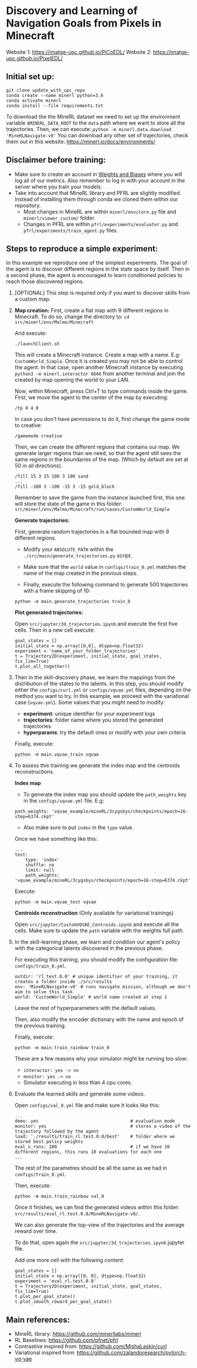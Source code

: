# Discovery and Learning of Navigation Goals from Pixels in Minecraft

Website 1: https://imatge-upc.github.io/PiCoEDL/
Website 2: https://imatge-upc.github.io/PixelEDL/

## Initial set up:

```
git clone update_with_upc_repo
conda create --name minerl python=3.6
conda activate minerl
conda install --file requirements.txt
```

To download the the MineRL dataset we need to set up the environment variable `$MINERL_DATA_ROOT` to the `data` path where we want to store all the trajectories.
Then, we can execute:
`python -m minerl.data.download 'MineRLNavigate-v0'`
You can download any other set of trajectories, check them out in this website: https://minerl.io/docs/environments/

## Disclaimer before training:

* Make sure to create an account in [Weights and Biases](https://wandb.ai/home) where you will log all of our metrics. Also remember to log in with your account in the server where you train your models.
* Take into account that MineRL library and PFRL are slightly modified. Instead of installing them through conda we cloned them within our repository. 
  - Most changes in MineRL are within `minerl/env/core.py` file and `minerl/viewer_custom/` folder. 
  - Changes in PFRL are within `pfrl/experiments/evaluator.py` and `pfrl/experiments/train_agent.py` files.



## Steps to reproduce a simple experiment:
In this example we reproduce one of the simplest experiments. The goal of the agent is to discover different regions in the state space by itself. Then in a second phase, the agent is encouraged to learn conditioned policies to reach those discovered regions.
1. [OPTIONAL] This step is required only if you want to discover skills from a custom map. 
2. 
    **Map creation:**
    First, create a flat map with 9 different regions in Minecraft. To do so, change the directory to:
    `cd src/minerl/env/Malmo/Minecraft`
    
    And execute:
    
    `./launchClient.sh`
    
    This will create a Minecraft instance. Create a map with a name. E.g: `CustomWorld_Simple`. Once it is created you may not be able to control the agent. In that case, open another Minecraft instance by executing `python3 -m minerl.interactor 6666` from another terminal and join the created by map opening the world to your LAN.
    
    Now, within Minecraft, press Ctrl+T to type commands inside the game. First, we move the agent to the center of the map by executing:
    
    `/tp 0 4 0`
    
    In case you don't have permissions to do it, first change the game mode to creative:
    
    `/gamemode creative`
    
    Then, we can create the different regions that contains our map. We generate larger regions than we need, so that the agent still sees the same regions in the boundaries of the map. (Which by default are set at 50 in all directions).
    ```
    /fill 15 3 15 100 3 100 sand
    ...
    /fill -100 3 -100 -15 3 -15 gold_block
    ```
    
    Remember to save the game from the instance launched first, this one will store the state of the game in this folder: `src/minerl/env/Malmo/Minecraft/run/saves/CustomWorld_Simple`
    
    **Generate trajectories:**
    
    First, generate random trajectories in a flat bounded map with 9 different regions. 
    
    - Modify your `ABSOLUTE_PATH` within the `./src/main/generate_trajectories.py` script. 
    
    - Make sure that the `world` value in `configs/train_0.yml` matches the name of the map created in the previous steps.
    
    - Finally, execute the following command to generate 500 trajectories with a frame skipping of 10:
    
    `python -m main.generate_trajectories train_0`

    **Plot generated trajectories:**
    
    Open `src/jupyter/3d_trajectories.ipynb` and execute the first five cells. Then in a new cell execute:
    ```
    goal_states = []
    initial_state = np.array([0,0], dtype=np.float32)
    experiment = 'name_of_your_folder_trajectories'
    t = Trajectory2D(experiment, initial_state, goal_states, fix_lim=True)
    t.plot_all_together()
    ```
2. Then in the skill-discovery phase, we learn the mappings from the distribution of the states to the latents.
In this step, you should modify either the `configs/curl.yml` or `configs/vqvae.yml` files, depending on the method you want to try. In this example, we proceed with the variational case (`vqvae.yml`). Some values that you might need to modify:
    - **experiment**: unique identifier for your experiment logs
    - **trajectories**: folder name where you stored the generated trajectories
    - **hyperparams**: try the default ones or modify with your own criteria

    Finally, execute:
    
    `python -m main.vqvae_train vqvae`
3. To assess this training we generate the index map and the centroids reconstructions.
    
    **Index map**
    
    - To generate the index map you should update the `path_weights` key in the `configs/vqvae.yml` file. E.g:
    
    `path_weights: 'vqvae_example/mineRL/3cygsbys/checkpoints/epoch=16-step=6374.ckpt'`
    
    - Also make sure to put `index` in the `type` value.

    Once we have something like this:
    ```
    ...
    test:
        type: 'index'
        shuffle: no
        limit: null
        path_weights: 'vqvae_example/mineRL/3cygsbys/checkpoints/epoch=16-step=6374.ckpt'
    ```
    Execute:
    
    `python -m main.vqvae_test vqvae`
    
    **Centroids reconstruction** (Only available for variational trainings)
    
    Open `src/jupyter/CustomVQVAE_Centroids.ipynb` and execute all the cells. Make sure to update the `path` variable with the weights full path.
    
4. In the skill-learning phase, we learn and condition our agent's policy with the categorical latents discovered in the previous phase.
    
    For executing this training, you should modify the configuration file: `configs/train_0.yml`.
    ```
    outdir: 'rl.test.0.0' # unique identifier of your training, it creates a folder inside ./src/results
    env: 'MineRLNavigate-v0' # runs navigate mission, although we don't aim to solve this task
    world: 'CustomWorld_Simple' # world name created at step 1
    ```
    Leave the rest of hyperparameters with the default values.
    
    Then, also modify the encoder dictionary with the name and epoch of the previous training.
    
    Finally, execute:
    
    `python -m main.train_rainbow train_0`
    
    
    These are a few reasons why your simulator might be running too slow:
    - `interactor: yes -> no`
    - `monitor: yes -> no`
    - Simulator executing in less than 4 cpu cores.
5. Evaluate the learned skills and generate some videos.
    
    Open `configs/val_0.yml` file and make sure it looks like this:
    ```
    ...
    demo: yes                                   # evaluation mode
    monitor: yes                                # stores a video of the trajectory followed by the agent
    load: './results/train_rl.test.0.0/best'    # folder where we stored best policy weights
    eval_n_runs: 100                            # if we have 10 different regions, this runs 10 evaluations for each one 
    ...
    ```
    The rest of the parametres should be all the same as we had in `configs/train_0.yml`.
    
    Then, execute:
    
    `python -m main.train_rainbow val_0`
    
    Once it finishes, we can find the generated videos within this folder: `src/results/eval_rl.test.0.0/MineRLNavigate-v0/`.
    
    We can also generate the top-view of the trajectories and the average reward over time.
    
    To do that, open again the `src/jupyter/3d_trajectories.ipynb` jupyter file.
    
    Add one more cell with the following content:
    ```
    goal_states = []
    initial_state = np.array([0, 0], dtype=np.float32)
    experiment = 'eval_rl.test.0.0'
    t = Trajectory2D(experiment, initial_state, goal_states, fix_lim=True)
    t.plot_per_goal_state()
    t.plot_smooth_reward_per_goal_state()
    ```

## Main references:
- MineRL library: https://github.com/minerllabs/minerl
- RL Baselines: https://github.com/pfnet/pfrl
- Contrastive inspired from: https://github.com/MishaLaskin/curl
- Variational inspired from: https://github.com/zalandoresearch/pytorch-vq-vae
